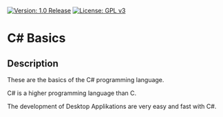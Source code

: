 [![Version: 1.0 Release](https://shields.io/badge/Level-%20Basic-green.svg)](https://github.com/smasgl/C-Grundlagen)
[![License: GPL v3](https://shields.io/badge/License-GPL%20v3-blue.svg)](https://www.gnu.org/licenses/gpl-3.0)

# C# Basics

## Description

These are the basics of the C# programming language.

C# is a higher programming language than C.

The development of Desktop Applikations are very easy and fast with C#.
